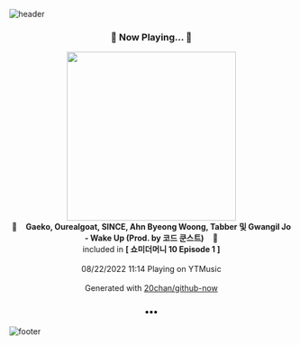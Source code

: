 ![header](https://capsule-render.vercel.app/api?type=wave&height=170&section=header&text=Hi.%20I'm%20SHIFT&fontColor=090707&fontAlignX=45&fontAlignY=65&fontSize=100)

<h3 align="center">🎵 Now Playing... 🎵</h3>
<p align="center">
  <a href="https://music.youtube.com/watch?v=DwaPnZLO8jI">
    <img width="300" src="https://lh3.googleusercontent.com/-feEWZ6MCvn39R6a_55IXDtk9yg2GqDSPt9fiY-dyGHUyrbjoofv3iwxwOSWq3RG1soGNyJaeT6q200">
  </a>
  <br>
  🎵&nbsp&nbsp&nbsp <b>Gaeko, Ourealgoat, SINCE, Ahn Byeong Woong, Tabber 및 Gwangil Jo - Wake Up (Prod. by 코드 쿤스트)</b> &nbsp&nbsp&nbsp🎵
  <br>
  included in <b>[ 쇼미더머니 10 Episode 1 ]</b>
  
  <br />
  <br />
  08/22/2022 11:14 Playing on YTMusic
  <br />
  <br />
  Generated with <a href="https://github.com/20chan/github-now">20chan/github-now</a>
</p>

<h3 align="center">•••</h3>

![footer](https://capsule-render.vercel.app/api?type=wave&height=150&section=footer)

